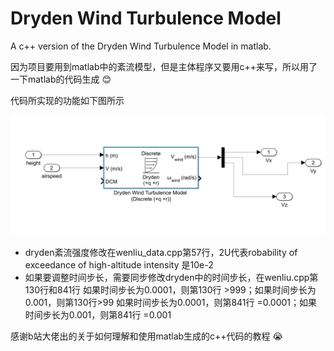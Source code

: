 # Dryden Wind Turbulence Model

A c++ version of the Dryden Wind Turbulence Model in matlab.

因为项目要用到matlab中的紊流模型，但是主体程序又要用c++来写，所以用了一下matlab的代码生成 :blush:

代码所实现的功能如下图所示

![Image text](https://github.com/AdustH/img/blob/main/dryden_img01.png?raw=true)

 - dryden紊流强度修改在wenliu_data.cpp第57行，2U代表robability of exceedance of high-altitude intensity 是10e-2
 - 如果要调整时间步长，需要同步修改dryden中的时间步长，在wenliu.cpp第130行和841行
如果时间步长为0.0001，则第130行 >999；如果时间步长为0.001，则第130行>99
如果时间步长为0.0001，则第841行 =0.0001；如果时间步长为0.001，则第841行 =0.001

感谢b站大佬出的关于如何理解和使用matlab生成的c++代码的教程 :sob: 
